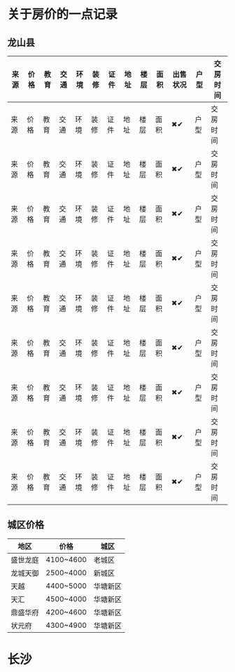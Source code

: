 # 关于房价的一点记录
## 龙山县
| 来源                                                               | 价格         | 教育 | 交通 | 环境            | 装修  | 证件 | 地址        | 楼层  | 面积   | 出售状况             | 户型  | 交房时间 |
|------------------------------------------------------------------|------------|----|----|---------------|-----|----|-----------|-----|------|------------------|----|------|
| 来源                                                               | 价格         | 教育 | 交通 | 环境            | 装修  | 证件 | 地址        | 楼层  | 面积   | &#10006;&#10004;             | 户型 | 交房时间   |
| 来源                                                               | 价格         | 教育 | 交通 | 环境            | 装修  | 证件 | 地址        | 楼层  | 面积   | &#10006;&#10004;             | 户型 | 交房时间   |
| 来源                                                               | 价格         | 教育 | 交通 | 环境            | 装修  | 证件 | 地址        | 楼层  | 面积   | &#10006;&#10004;             | 户型 | 交房时间   |
| 来源                                                               | 价格         | 教育 | 交通 | 环境            | 装修  | 证件 | 地址        | 楼层  | 面积   | &#10006;&#10004;             | 户型 | 交房时间   |
| 来源                                                               | 价格         | 教育 | 交通 | 环境            | 装修  | 证件 | 地址        | 楼层  | 面积   | &#10006;&#10004;             | 户型 | 交房时间   |
| 来源                                                               | 价格         | 教育 | 交通 | 环境            | 装修  | 证件 | 地址        | 楼层  | 面积   | &#10006;&#10004;             | 户型 | 交房时间   |
| 来源                                                               | 价格         | 教育 | 交通 | 环境            | 装修  | 证件 | 地址        | 楼层  | 面积   | &#10006;&#10004;             | 户型 | 交房时间   |
| 来源                                                               | 价格         | 教育 | 交通 | 环境            | 装修  | 证件 | 地址        | 楼层  | 面积   | &#10006;&#10004;             | 户型 | 交房时间   |
| 来源                                                               | 价格         | 教育 | 交通 | 环境            | 装修  | 证件 | 地址        | 楼层  | 面积   | &#10006;&#10004;             | 户型 | 交房时间   |

## 城区价格


| 地区   | 价格        | 城区   |
|------|-----------|------|
| 盛世龙庭 | 4100~4600 | 老城区  |
| 龙城天御 | 2500~4000 | 新城区  |
| 天越   | 4400~5000 | 华塘新区 |
| 天汇   | 4500~4000 | 华塘新区 |
| 鼎盛华府 | 4200~4600 | 华塘新区 |
| 状元府  | 4300~4900 | 华塘新区 |

# 长沙
